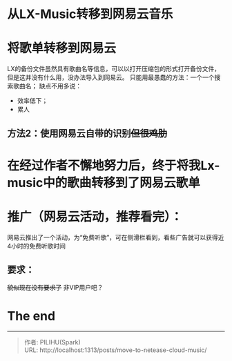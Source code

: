 # 从LX-Music转移到网易云音乐

# 将歌单转移到网易云
LX的备份文件虽然具有歌曲名等信息，可以以打开压缩包的形式打开备份文件，但是这并没有什么用，没办法导入到网易云。
只能用最愚蠢的方法：一个一个搜索歌曲名；
缺点不用多说：
- 效率低下；
- 累人
## 方法2：使用网易云自带的识别~~但很鸡肋~~
# 在经过作者不懈地努力后，终于将我Lx-music中的歌曲转移到了网易云歌单
# 推广（网易云活动，推荐看完）：
网易云推出了一个活动，为“免费听歌”，可在侧滑栏看到，看些广告就可以获得近4小时的免费听歌时间
## 要求：
~~貌似现在没有要求了~~
非VIP用户吧？
# The end


---

> 作者: PILIHU(Spark)  
> URL: http://localhost:1313/posts/move-to-netease-cloud-music/  

